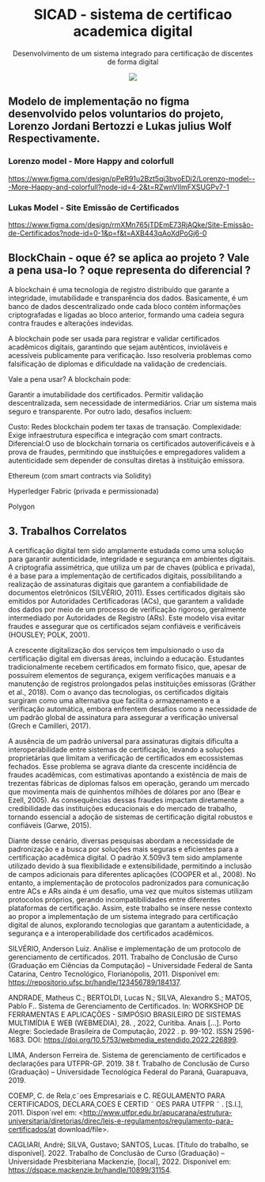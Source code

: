 <h1 align="center">SICAD - sistema de certificao academica digital</h1>
<p  align="center">Desenvolvimento de um sistema integrado para certificação de discentes de forma digital </p>

<p align="center" height=200px>
<img loading="lazy" src="http://img.shields.io/static/v1?label=STATUS&message=EM%20DESENVOLVIMENTO&color=GREEN&style=for-the-badge">
</p>

## Modelo de implementação no **figma** desenvolvido pelos voluntarios do projeto, Lorenzo Jordani Bertozzi e Lukas julius Wolf Respectivamente.

### Lorenzo model - More Happy and colorfull
https://www.figma.com/design/pPeR91u2Bzt5qi3bvoEDj2/Lorenzo-model---More-Happy-and-colorfull?node-id=4-2&t=RZwnVIImFXSUGPv7-1

### Lukas Model - Site Emissão de Certificados
https://www.figma.com/design/rmXMn765jTDEmE73RjAQke/Site-Emissão-de-Certificados?node-id=0-1&p=f&t=AXB443qAoXdPoGj6-0


## BlockChain - oque é? se aplica ao projeto ? Vale a pena usa-lo ? oque representa do diferencial ?

A blockchain é uma tecnologia de registro distribuído que garante a integridade, imutabilidade e transparência dos dados. Basicamente, é um banco de dados descentralizado onde cada bloco contém informações criptografadas e ligadas ao bloco anterior, formando uma cadeia segura contra fraudes e alterações indevidas.

A blockchain pode ser usada para registrar e validar certificados acadêmicos digitais, garantindo que sejam autênticos, invioláveis e acessíveis publicamente para verificação. Isso resolveria problemas como falsificação de diplomas e dificuldade na validação de credenciais.

Vale a pena usar?
A blockchain pode:

Garantir a imutabilidade dos certificados.
Permitir validação descentralizada, sem necessidade de intermediários.
Criar um sistema mais seguro e transparente.
Por outro lado, desafios incluem:

Custo: Redes blockchain podem ter taxas de transação.
Complexidade: Exige infraestrutura específica e integração com smart contracts.
Diferencial:O uso de blockchain tornaria os certificados autoverificáveis e à prova de fraudes, permitindo que instituições e empregadores validem a autenticidade sem depender de consultas diretas à instituição emissora.

Ethereum (com smart contracts via Solidity)

Hyperledger Fabric (privada e permissionada)

Polygon

## 3. Trabalhos Correlatos
A certificação digital tem sido amplamente estudada como uma solução para garantir autenticidade, integridade e segurança em ambientes digitais. A criptografia assimétrica, que utiliza um par de chaves (pública e privada), é a base para a implementação de certificados digitais, possibilitando a realização de assinaturas digitais que garantem a confiabilidade de documentos eletrônicos (SILVÉRIO, 2011). Esses certificados digitais são emitidos por Autoridades Certificadoras (ACs), que garantem a validade dos dados por meio de um processo de verificação rigoroso, geralmente intermediado por Autoridades de Registro (ARs). Este modelo visa evitar fraudes e assegurar que os certificados sejam confiáveis e verificáveis (HOUSLEY; POLK, 2001).

A crescente digitalização dos serviços tem impulsionado o uso da certificação digital em diversas áreas, incluindo a educação. Estudantes tradicionalmente recebem certificados em formato físico, que, apesar de possuírem elementos de segurança, exigem verificações manuais e a manutenção de registros prolongados pelas instituições emissoras (Gräther et al., 2018). Com o avanço das tecnologias, os certificados digitais surgiram como uma alternativa que facilita o armazenamento e a verificação automática, embora enfrentem desafios como a necessidade de um padrão global de assinatura para assegurar a verificação universal (Grech e Camilleri, 2017).

A ausência de um padrão universal para assinaturas digitais dificulta a interoperabilidade entre sistemas de certificação, levando a soluções proprietárias que limitam a verificação de certificados em ecossistemas fechados. Esse problema se agrava diante da crescente incidência de fraudes acadêmicas, com estimativas apontando a existência de mais de trezentas fábricas de diplomas falsos em operação, gerando um mercado que movimenta mais de quinhentos milhões de dólares por ano (Bear e Ezell, 2005). As consequências dessas fraudes impactam diretamente a credibilidade das instituições educacionais e do mercado de trabalho, tornando essencial a adoção de sistemas de certificação digital robustos e confiáveis (Garwe, 2015).

Diante desse cenário, diversas pesquisas abordam a necessidade de padronização e a busca por soluções mais seguras e eficientes para a certificação acadêmica digital. O padrão X.509v3 tem sido amplamente utilizado devido à sua flexibilidade e extensibilidade, permitindo a inclusão de campos adicionais para diferentes aplicações (COOPER et al., 2008). No entanto, a implementação de protocolos padronizados para comunicação entre ACs e ARs ainda é um desafio, uma vez que muitos sistemas utilizam protocolos próprios, gerando incompatibilidades entre diferentes plataformas de certificação.
Assim, este trabalho se insere nesse contexto ao propor a implementação de um sistema integrado para certificação digital de alunos, explorando tecnologias que garantam a autenticidade, a segurança e a interoperabilidade dos certificados acadêmicos.

SILVÉRIO, Anderson Luiz. Análise e implementação de um protocolo de gerenciamento de certificados. 2011. Trabalho de Conclusão de Curso (Graduação em Ciências da Computação) – Universidade Federal de Santa Catarina, Centro Tecnológico, Florianópolis, 2011. Disponível em: https://repositorio.ufsc.br/handle/123456789/184137.

ANDRADE, Matheus C.; BERTOLDI, Lucas N.; SILVA, Alexandro S.; MATOS, Pablo F.. Sistema de Gerenciamento de Certificados. In: WORKSHOP DE FERRAMENTAS E APLICAÇÕES - SIMPÓSIO BRASILEIRO DE SISTEMAS MULTIMÍDIA E WEB (WEBMEDIA), 28. , 2022, Curitiba. Anais [...]. Porto Alegre: Sociedade Brasileira de Computação, 2022 . p. 99-102. ISSN 2596-1683. DOI: https://doi.org/10.5753/webmedia_estendido.2022.226899.

LIMA, Anderson Ferreira de. Sistema de gerenciamento de certificados e declarações para UTFPR-GP. 2019. 38 f. Trabalho de Conclusão de Curso (Graduação) – Universidade Tecnológica Federal do Paraná, Guarapuava, 2019.

COEMP, C. de Rela¸c˜oes Empresariais e C. REGULAMENTO PARA CERTIFICADOS, DECLARA¸COES E CERTID ˜ OES PARA UTFPR ˜ . [S.l.], 2011. Dispon´ıvel em: <http://www.utfpr.edu.br/apucarana/estrutura-universitaria/diretorias/direc/leis-e-regulamentos/regulamento-para-certificados/at download/file>.

CAGLIARI, André; SILVA, Gustavo; SANTOS, Lucas. [Título do trabalho, se disponível]. 2022. Trabalho de Conclusão de Curso (Graduação) – Universidade Presbiteriana Mackenzie, [local], 2022. Disponível em: https://dspace.mackenzie.br/handle/10899/31154.

















